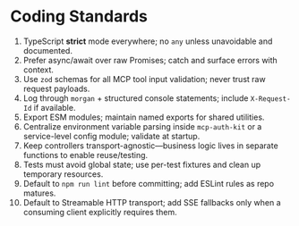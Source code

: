 # Coding Standards

1. TypeScript **strict** mode everywhere; no `any` unless unavoidable and documented.
2. Prefer async/await over raw Promises; catch and surface errors with context.
3. Use `zod` schemas for all MCP tool input validation; never trust raw request payloads.
4. Log through `morgan` + structured console statements; include `X-Request-Id` if available.
5. Export ESM modules; maintain named exports for shared utilities.
6. Centralize environment variable parsing inside `mcp-auth-kit` or a service-level config module; validate at startup.
7. Keep controllers transport-agnostic—business logic lives in separate functions to enable reuse/testing.
8. Tests must avoid global state; use per-test fixtures and clean up temporary resources.
9. Default to `npm run lint` before committing; add ESLint rules as repo matures.
10. Default to Streamable HTTP transport; add SSE fallbacks only when a consuming client explicitly requires them.
